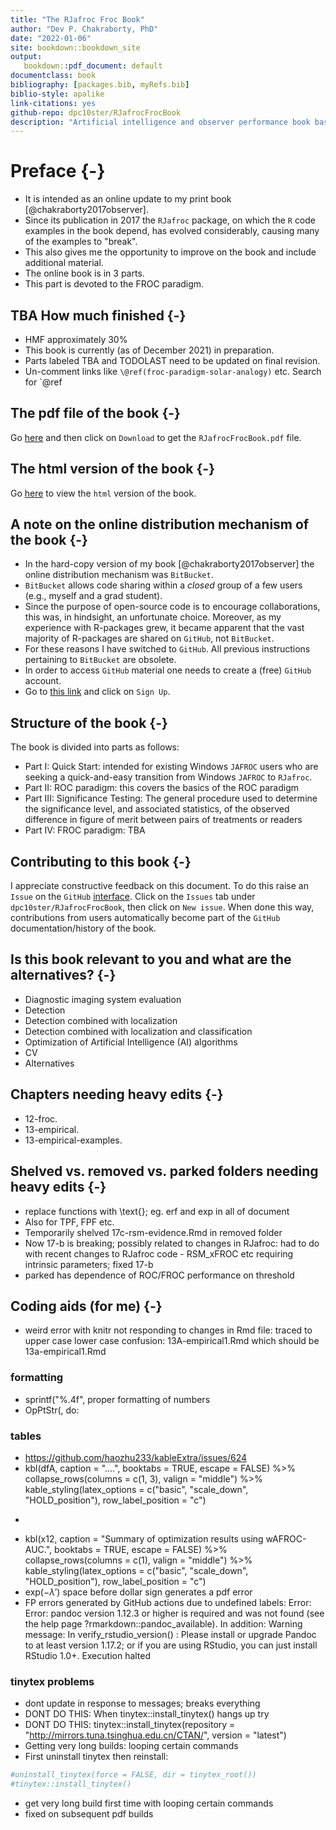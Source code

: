```yaml
--- 
title: "The RJafroc Froc Book"
author: "Dev P. Chakraborty, PhD"
date: "2022-01-06"
site: bookdown::bookdown_site
output: 
   bookdown::pdf_document: default
documentclass: book
bibliography: [packages.bib, myRefs.bib]
biblio-style: apalike
link-citations: yes
github-repo: dpc10ster/RJafrocFrocBook
description: "Artificial intelligence and observer performance book based on RJafroc."
---
```






# Preface {-}

* It is intended as an online update to my print book [@chakraborty2017observer]. 
* Since its publication in 2017 the `RJafroc` package, on which the `R` code examples in the book depend, has evolved considerably, causing many of the examples to "break". 
* This also gives me the opportunity to improve on the book and include additional material.
* The online book is in 3 parts.
* This part is devoted to the FROC paradigm.



## TBA How much finished {-}

* HMF approximately 30%
* This book is currently (as of December 2021) in preparation. 
* Parts labeled TBA and TODOLAST need to be updated on final revision.
* Un-comment links like `\@ref(froc-paradigm-solar-analogy)` etc. Search for `\@ref



## The pdf file of the book {-}

Go [here](https://github.com/dpc10ster/RJafrocFrocBook/blob/gh-pages/RJafrocFrocBook.pdf) and then click on `Download` to get the `RJafrocFrocBook.pdf` file.


## The html version of the book {-}
Go [here](https://dpc10ster.github.io/RJafrocFrocBook/) to view the `html` version of the book.


## A note on the online distribution mechanism of the book {-}
* In the hard-copy version of my book [@chakraborty2017observer] the online distribution mechanism was `BitBucket`. 
* `BitBucket` allows code sharing within a _closed_ group of a few users (e.g., myself and a grad student). 
* Since the purpose of open-source code is to encourage collaborations, this was, in hindsight, an unfortunate choice. Moreover, as my experience with R-packages grew, it became apparent that the vast majority of R-packages are shared on `GitHub`, not `BitBucket`. 
* For these reasons I have switched to `GitHub`. All previous instructions pertaining to `BitBucket` are obsolete.
* In order to access `GitHub` material one needs to create a (free) `GitHub` account. 
* Go to [this link](https://github.com) and click on `Sign Up`.


## Structure of the book {-}
The book is divided into parts as follows:

* Part I: Quick Start: intended for existing Windows `JAFROC` users who are seeking a quick-and-easy transition from Windows `JAFROC` to `RJafroc`. 
* Part II: ROC paradigm: this covers the basics of the ROC paradigm 
* Part III: Significance Testing: The general procedure used to determine the significance level, and associated statistics, of the observed difference in figure of merit between pairs of treatments or readers
* Part IV: FROC paradigm: TBA


## Contributing to this book {-}

I appreciate constructive feedback on this document. To do this raise an `Issue` on the `GitHub` [interface](https://github.com/dpc10ster/RJafrocFrocBook). Click on the `Issues` tab under `dpc10ster/RJafrocFrocBook`, then click on `New issue`. When done this way, contributions from users automatically become part of the `GitHub` documentation/history of the book.



## Is this book relevant to you and what are the alternatives? {-}

* Diagnostic imaging system evaluation
* Detection
* Detection combined with localization
* Detection combined with localization and classification
* Optimization of Artificial Intelligence (AI) algorithms
* CV
* Alternatives




## Chapters needing heavy edits {-}

* 12-froc.
* 13-empirical.
* 13-empirical-examples.


## Shelved vs. removed vs. parked folders needing heavy edits {-}

* replace functions with \text{}; eg. erf and exp in all of document
* Also for TPF, FPF etc.
* Temporarily shelved 17c-rsm-evidence.Rmd in removed folder
* Now 17-b is breaking; possibly related to changes in RJafroc: had to do with recent changes to RJafroc code - RSM_xFROC etc requiring intrinsic parameters; fixed 17-b
* parked has dependence of ROC/FROC performance on threshold


## Coding aids (for me) {-}

* weird error with knitr not responding to changes in Rmd file: traced to upper case lower case confusion: 13A-empirical1.Rmd which should be 13a-empirical1.Rmd

### formatting
* sprintf("%.4f", proper formatting of numbers
* OpPtStr(, do:

### tables

* https://github.com/haozhu233/kableExtra/issues/624
* kbl(dfA, caption = "....", booktabs = TRUE, escape = FALSE) %>% collapse_rows(columns = c(1, 3), valign = "middle") %>% kable_styling(latex_options = c("basic", "scale_down", "HOLD_position"), row_label_position = "c") 
* ```{r, attr.source = ".numberLines"}
* kbl(x12, caption = "Summary of optimization results using wAFROC-AUC.", booktabs = TRUE, escape = FALSE) %>% collapse_rows(columns = c(1), valign = "middle") %>% kable_styling(latex_options = c("basic", "scale_down", "HOLD_position"), row_label_position = "c") 
* $\text{exp} \left ( -\lambda' \right )$ space before dollar sign generates a pdf error 
* FP errors generated by GitHub actions due to undefined labels:
Error: Error: pandoc version 1.12.3 or higher is required and was not found (see the help page ?rmarkdown::pandoc_available).
In addition: Warning message:
In verify_rstudio_version() :
Please install or upgrade Pandoc to at least version 1.17.2; or if you are using RStudio, you can just install RStudio 1.0+.
Execution halted

### tinytex problems

* dont update in response to messages; breaks everything
* DONT DO THIS: When tinytex::install_tinytex() hangs up try
* DONT DO THIS: tinytex::install_tinytex(repository = "http://mirrors.tuna.tsinghua.edu.cn/CTAN/", version = "latest")
* Getting very long builds: looping certain commands
* First uninstall tinytex then reinstall:

```r
#uninstall_tinytex(force = FALSE, dir = tinytex_root())
#tinytex::install_tinytex()
```
* get very long build first time with looping certain commands
* fixed on subsequent pdf builds

